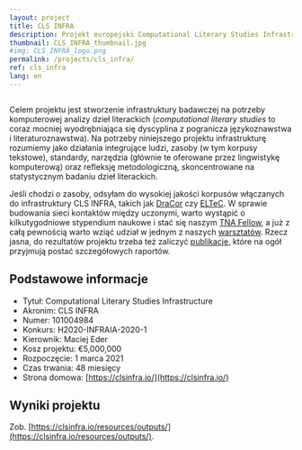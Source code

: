 ```yaml
---
layout: project
title: CLS INFRA
description: Projekt europejski Computational Literary Studies Infrastructure (CLS INFRA), którego celem jest stworzenie infrastruktury badawczej dla wszystkich zainteresowanych – choć w praktyce głównie uczonych – zajmujących się komputerową analizą dzieł literackich. 
thumbnail: CLS_INFRA_thumbnail.jpg
#img: CLS_INFRA_logo.png
permalink: /projects/cls_infra/
ref: cls_infra
lang: en
---
```




<div>
    <img class="col three left" src="{{ site.baseurl }}/assets/img/CLS_INFRA_logo.png" alt="" title="Computational Literary Studies Infrastructure"/>
</div>

Celem projektu jest stworzenie infrastruktury badawczej na potrzeby komputerowej analizy dzieł literackich (_computational literary studies_ to coraz mocniej wyodrębniająca się dyscyplina z pogranicza językoznawstwa i literaturoznawstwa). Na potrzeby niniejszego projektu infrastrukturę rozumiemy jako działania integrujące ludzi, zasoby (w tym korpusy tekstowe), standardy, narzędzia (głównie te oferowane przez lingwistykę komputerową) oraz refleksję metodologiczną, skoncentrowane na statystycznym badaniu dzieł literackich.

Jeśli chodzi o zasoby, odsyłam do wysokiej jakości korpusów włączanych do infrastruktury CLS INFRA, takich jak [DraCor](https://dracor.org/) czy [ELTeC](https://www.distant-reading.net/eltec/). W sprawie budowania sieci kontaktów między uczonymi, warto wystąpić o kilkutygodniowe stypendium naukowe i stać się naszym [TNA Fellow](https://clsinfra.io/opportunities/tnafellowships/), a już z całą pewnością warto wziąć udział w jednym z naszych [warsztatów](https://clsinfra.io/events/training-school/). Rzecz jasna, do rezultatów projektu trzeba też zaliczyć [publikacje](https://clsinfra.io/resources/outputs/), które na ogół przyjmują postać szczegółowych raportów.



## Podstawowe informacje

* Tytuł: Computational Literary Studies Infrastructure
* Akronim: CLS INFRA
* Numer: 101004984
* Konkurs: H2020-INFRAIA-2020-1
* Kierownik: Maciej Eder
* Kosz projektu: €5,000,000
* Rozpoczęcie: 1 marca 2021
* Czas trwania: 48 miesięcy
* Strona domowa: [https://clsinfra.io/](https://clsinfra.io/)


## Wyniki projektu

Zob. [https://clsinfra.io/resources/outputs/](https://clsinfra.io/resources/outputs/).


